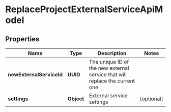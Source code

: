 

# ReplaceProjectExternalServiceApiModel


## Properties

| Name | Type | Description | Notes |
|------------ | ------------- | ------------- | -------------|
|**newExternalServiceId** | **UUID** | The unique ID of the new external service that will replace the current one |  |
|**settings** | **Object** | External service settings |  [optional] |



